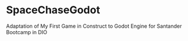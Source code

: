 # SpaceChaseGodot
Adaptation of My First Game in Construct to Godot Engine for Santander Bootcamp in DIO
